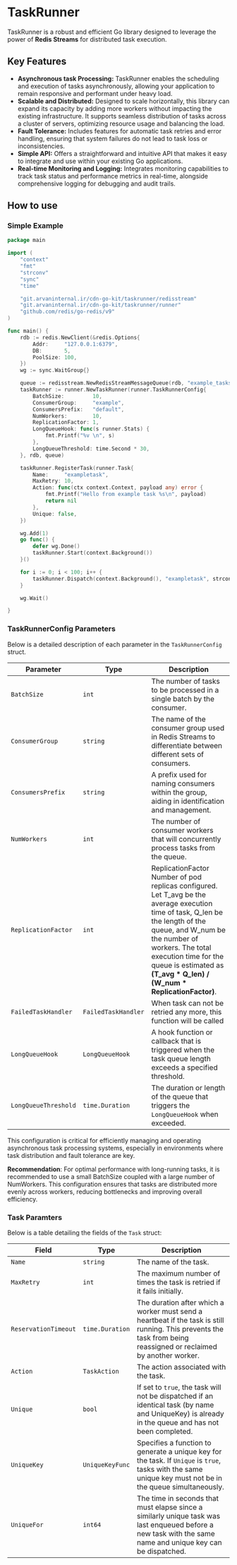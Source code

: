 # TaskRunner 
TaskRunner is a robust and efficient Go library designed to leverage the power of **Redis Streams** for distributed task execution.

## Key Features
- **Asynchronous task Processing:** TaskRunner enables the scheduling and execution of tasks asynchronously, allowing your application to remain responsive and performant under heavy load.
- **Scalable and Distributed:** Designed to scale horizontally, this library can expand its capacity by adding more workers without impacting the existing infrastructure. It supports seamless distribution of tasks across a cluster of servers, optimizing resource usage and balancing the load.
- **Fault Tolerance:** Includes features for automatic task retries and error handling, ensuring that system failures do not lead to task loss or inconsistencies.
- **Simple API:** Offers a straightforward and intuitive API that makes it easy to integrate and use within your existing Go applications.
- **Real-time Monitoring and Logging:** Integrates monitoring capabilities to track task status and performance metrics in real-time, alongside comprehensive logging for debugging and audit trails.

## How to use

### Simple Example
```go
package main

import (
	"context"
	"fmt"
	"strconv"
	"sync"
	"time"

	"git.arvaninternal.ir/cdn-go-kit/taskrunner/redisstream"
	"git.arvaninternal.ir/cdn-go-kit/taskrunner/runner"
	"github.com/redis/go-redis/v9"
)

func main() {
	rdb := redis.NewClient(&redis.Options{
		Addr:     "127.0.0.1:6379",
		DB:       5,
		PoolSize: 100,
	})
	wg := sync.WaitGroup{}

	queue := redisstream.NewRedisStreamMessageQueue(rdb, "example_tasks", "default", time.Second*30, true)
	taskRunner := runner.NewTaskRunner(runner.TaskRunnerConfig{
		BatchSize:         10,
		ConsumerGroup:     "example",
		ConsumersPrefix:   "default",
		NumWorkers:        10,
		ReplicationFactor: 1,
		LongQueueHook: func(s runner.Stats) {
			fmt.Printf("%v \n", s)
		},
		LongQueueThreshold: time.Second * 30,
	}, rdb, queue)

	taskRunner.RegisterTask(runner.Task{
		Name:     "exampletask",
		MaxRetry: 10,
		Action: func(ctx context.Context, payload any) error {
			fmt.Printf("Hello from example task %s\n", payload)
			return nil
		},
		Unique: false,
	})

	wg.Add(1)
	go func() {
		defer wg.Done()
		taskRunner.Start(context.Background())
	}()

	for i := 0; i < 100; i++ {
		taskRunner.Dispatch(context.Background(), "exampletask", strconv.Itoa(i))
	}

	wg.Wait()

}
```

### TaskRunnerConfig Parameters

Below is a detailed description of each parameter in the `TaskRunnerConfig` struct.

| Parameter            | Type                 | Description                                                                                                        |
|----------------------|----------------------|--------------------------------------------------------------------------------------------------------------------|
| `BatchSize`          | `int`                | The number of tasks to be processed in a single batch by the consumer.                                             |
| `ConsumerGroup`      | `string`             | The name of the consumer group used in Redis Streams to differentiate between different sets of consumers.         |
| `ConsumersPrefix`    | `string`             | A prefix used for naming consumers within the group, aiding in identification and management.                       |
| `NumWorkers`         | `int`                | The number of consumer workers that will concurrently process tasks from the queue.                                 |
| `ReplicationFactor`  | `int`                | ReplicationFactor Number of pod replicas configured. Let T_avg be the average execution time of task, Q_len be the length of the queue, and W_num be the number of workers. The total execution time for the queue is estimated as **(T_avg * Q_len) / (W_num * ReplicationFactor)**.|
| `FailedTaskHandler`  | `FailedTaskHandler`  | When task can not be retried any more, this function will be called|
| `LongQueueHook`      | `LongQueueHook`      | A hook function or callback that is triggered when the task queue length exceeds a specified threshold.             |
| `LongQueueThreshold` | `time.Duration`      | The duration or length of the queue that triggers the `LongQueueHook` when exceeded.                                |

This configuration is critical for efficiently managing and operating asynchronous task processing systems, especially in environments where task distribution and fault tolerance are key.

**Recommendation**: 
For optimal performance with long-running tasks, it is recommended to use a small BatchSize coupled with a large number of NumWorkers. This configuration ensures that tasks are distributed more evenly across workers, reducing bottlenecks and improving overall efficiency.

### Task Paramters

Below is a table detailing the fields of the `Task` struct:

| Field               | Type            | Description                                                                                                                                                      |
|---------------------|-----------------|------------------------------------------------------------------------------------------------------------------------------------------------------------------|
| `Name`              | `string`        | The name of the task.                                                                                                                                            |
| `MaxRetry`          | `int`           | The maximum number of times the task is retried if it fails initially.                                                                                           |
| `ReservationTimeout`| `time.Duration` | The duration after which a worker must send a heartbeat if the task is still running. This prevents the task from being reassigned or reclaimed by another worker.|
| `Action`            | `TaskAction`    | The action associated with the task.                                                                                                                             |
| `Unique`            | `bool`          | If set to `true`, the task will not be dispatched if an identical task (by name and UniqueKey) is already in the queue and has not been completed.                             |
| `UniqueKey`         | `UniqueKeyFunc` | Specifies a function to generate a unique key for the task. If `Unique` is `true`, tasks with the same unique key must not be in the queue simultaneously.       |
| `UniqueFor`         | `int64`         | The time in seconds that must elapse since a similarly unique task was last enqueued before a new task with the same name and unique key can be dispatched.      |